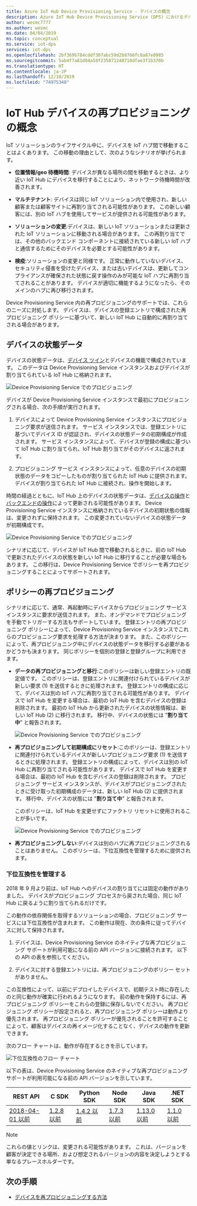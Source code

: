 ```yaml
---
title: Azure IoT Hub Device Provisioning Service - デバイスの概念
description: Azure IoT Hub Device Provisioning Service (DPS) におけるデバイスの再プロビジョニングの概念について説明します
author: wesmc7777
ms.author: wesmc
ms.date: 04/04/2019
ms.topic: conceptual
ms.service: iot-dps
services: iot-dps
ms.openlocfilehash: 2bf369b784cddf307abc59d2b8766fc8a87e0985
ms.sourcegitcommit: 5ab4f7a81d04a58f235071240718dfae3f1b370b
ms.translationtype: HT
ms.contentlocale: ja-JP
ms.lasthandoff: 12/10/2019
ms.locfileid: "74975348"
---
```

# <a name="iot-hub-device-reprovisioning-concepts"></a>IoT Hub デバイスの再プロビジョニングの概念

IoT ソリューションのライフサイクル中に、デバイスを IoT ハブ間で移動することはよくあります。 この移動の理由として、次のようなシナリオが挙げられます。

* **位置情報/geo 待機時間**: デバイスが異なる場所の間を移動するときは、より近い IoT Hub にデバイスを移行することにより、ネットワーク待機時間が改善されます。

* **マルチテナント**: デバイスは同じ IoT ソリューション内で使用され、新しい顧客または顧客サイトに再割り当てされる可能性があります。 この新しい顧客には、別の IoT ハブを使用してサービスが提供される可能性があります。

* **ソリューションの変更**:デバイスは、新しい IoT ソリューションまたは更新された IoT ソリューションに移動される場合があります。 この再割り当てでは、その他のバックエンド コンポーネントに接続されている新しい IoT ハブと通信するためにそのデバイスを必要とする可能性があります。

* **検疫**:ソリューションの変更と同様です。 正常に動作していないデバイス、セキュリティ侵害を受けたデバイス、または古いデバイスは、更新してコンプライアンスが確保された状態に戻す操作のみが可能な IoT ハブに再割り当てされることがあります。 デバイスが適切に機能するようになったら、そのメインのハブに再び移行されます。

Device Provisioning Service 内の再プロビジョニングのサポートでは、これらのニーズに対処します。 デバイスは、デバイスの登録エントリで構成された再プロビジョニング ポリシーに基づいて、新しい IoT Hub に自動的に再割り当てされる場合があります。

## <a name="device-state-data"></a>デバイスの状態データ

デバイスの状態データは、[デバイス ツイン](../iot-hub/iot-hub-devguide-device-twins.md)とデバイスの機能で構成されています。 このデータは Device Provisioning Service インスタンスおよびデバイスが割り当てられている IoT Hub に格納されます。

![Device Provisioning Service でのプロビジョニング](./media/concepts-device-reprovisioning/dps-provisioning.png)

デバイスが Device Provisioning Service インスタンスで最初にプロビジョニングされる場合、次の手順が実行されます。

1. デバイスによって Device Provisioning Service インスタンスにプロビジョニング要求が送信されます。 サービス インスタンスでは、登録エントリに基づいてデバイス ID が認証され、デバイスの状態データの初期構成が作成されます。 サービス インスタンスによって、デバイスが登録の構成に基づいて IoT Hub に割り当てられ、IoT Hub 割り当てがそのデバイスに返されます。

2. プロビジョニング サービス インスタンスによって、任意のデバイスの初期状態のデータをコピーしたものが割り当てられた IoT Hub に提供されます。 デバイスが割り当てられた IoT Hub に接続され、操作を開始します。

時間の経過とともに、IoT Hub 上のデバイスの状態データは、[デバイスの操作](../iot-hub/iot-hub-devguide-device-twins.md#device-operations)と[バックエンドの操作](../iot-hub/iot-hub-devguide-device-twins.md#back-end-operations)によって更新される可能性があります。 Device Provisioning Service インスタンスに格納されているデバイスの初期状態の情報は、変更されずに保持されます。 この変更されていないデバイスの状態データが初期構成です。

![Device Provisioning Service でのプロビジョニング](./media/concepts-device-reprovisioning/dps-provisioning-2.png)

シナリオに応じて、デバイスが IoT Hub 間で移動されるときに、前の IoT Hub で更新されたデバイスの状態を新しい IoT Hub に移行することが必要な場合もあります。 この移行は、Device Provisioning Service でポリシーを再プロビジョニングすることによってサポートされます。

## <a name="reprovisioning-policies"></a>ポリシーの再プロビジョニング

シナリオに応じて、通常、再起動時にデバイスからプロビジョニング サービス インスタンスに要求が送信されます。 また、オンデマンドでプロビジョニングを手動でトリガーする方法もサポートしています。 登録エントリの再プロビジョニング ポリシーによって、Device Provisioning Service インスタンスでこれらのプロビジョニング要求を処理する方法が決まります。 また、このポリシーによって、再プロビジョニング中にデバイスの状態データを移行する必要があるかどうかも決まります。 同じポリシーを個別の登録と登録グループに利用できます。

* **データの再プロビジョニングと移行**:このポリシーは新しい登録エントリの既定値です。 このポリシーは、登録エントリに関連付けられているデバイスが新しい要求 (1) を送信するときに処理されます。 登録エントリの構成に応じて、デバイスは別の IoT ハブに再割り当てされる可能性があります。 デバイスで IoT Hub を変更する場合は、最初の IoT Hub を含むデバイスの登録は削除されます。 最初の IoT Hub から更新されたデバイスの状態情報は、新しい IoT Hub (2) に移行されます。 移行中、デバイスの状態には "**割り当て中**" と報告されます。

    ![Device Provisioning Service でのプロビジョニング](./media/concepts-device-reprovisioning/dps-reprovisioning-migrate.png)

* **再プロビジョニングして初期構成にリセット**:このポリシーは、登録エントリに関連付けられているデバイスが新しいプロビジョニング要求 (1) を送信するときに処理されます。 登録エントリの構成によって、デバイスは別の IoT Hub に再割り当てされる可能性があります。 デバイスで IoT Hub を変更する場合は、最初の IoT Hub を含むデバイスの登録は削除されます。 プロビジョニング サービス インスタンスが、デバイスがプロビジョニングされたときに受け取った初期構成のデータは、新しい IoT Hub (2) に提供されます。 移行中、デバイスの状態には "**割り当て中**" と報告されます。

    このポリシーは、IoT Hub を変更せずにファクトリ リセットに使用されることが多いです。

    ![Device Provisioning Service でのプロビジョニング](./media/concepts-device-reprovisioning/dps-reprovisioning-reset.png)

* **再プロビジョニングしない**:デバイスは別のハブに再プロビジョニングされることはありません。 このポリシーは、下位互換性を管理するために提供されます。

### <a name="managing-backwards-compatibility"></a>下位互換性を管理する

2018 年 9 月より前は、IoT Hub へのデバイスの割り当てには固定の動作がありました。 デバイスがプロビジョニング プロセスから戻された場合、同じ IoT Hub に戻るように割り当てられるだけです。

この動作の依存関係を取得するソリューションの場合、プロビジョニング サービスには下位互換性が含まれます。 この動作は現在、次の条件に従ってデバイスに対して保持されます。

1. デバイスは、Device Provisioning Service のネイティブな再プロビジョニング サポートが利用可能になる前の API バージョンに接続されます。 以下の API の表を参照してください。

2. デバイスに対する登録エントリには、再プロビジョニングのポリシー セットがありません。

この互換性によって、以前にデプロイしたデバイスで、初期テスト時に存在したのと同じ動作が確実に行われるようになります。 前の動作を保持するには、再プロビジョニング ポリシーをこれらの登録に保存しないでください。 再プロビジョニング ポリシーが設定されると、再プロビジョニング ポリシーは動作より優先されます。 再プロビジョニング ポリシーが優先されることを許可することによって、顧客はデバイスの再イメージ化することなく、デバイスの動作を更新できます。

次のフロー チャートは、動作が存在するときを示しています。

![下位互換性のフロー チャート](./media/concepts-device-reprovisioning/reprovisioning-compatibility-flow.png)

以下の表は、Device Provisioning Service のネイティブな再プロビジョニング サポートが利用可能になる前の API バージョンを示しています。

| REST API | C SDK | Python SDK |  Node SDK | Java SDK | .NET SDK |
| -------- | ----- | ---------- | --------- | -------- | -------- |
| [2018-04-01 以前](/rest/api/iot-dps/createorupdateindividualenrollment/createorupdateindividualenrollment#uri-parameters) | [1.2.8 以前](https://github.com/Azure/azure-iot-sdk-c/blob/master/version.txt) | [1.4.2 以前](https://github.com/Azure/azure-iot-sdk-python/blob/0a549f21f7f4fc24bc036c1d2d5614e9544a9667/device/iothub_client_python/src/iothub_client_python.cpp#L53) | [1.7.3 以前](https://github.com/Azure/azure-iot-sdk-node/blob/074c1ac135aebb520d401b942acfad2d58fdc07f/common/core/package.json#L3) | [1.13.0 以前](https://github.com/Azure/azure-iot-sdk-java/blob/794c128000358b8ed1c4cecfbf21734dd6824de9/device/iot-device-client/pom.xml#L7) | [1.1.0 以前](https://github.com/Azure/azure-iot-sdk-csharp/blob/9f7269f4f61cff3536708cf3dc412a7316ed6236/provisioning/device/src/Microsoft.Azure.Devices.Provisioning.Client.csproj#L20)

> [!NOTE]
> これらの値とリンクは、変更される可能性があります。 これは、バージョンを顧客が決定できる場所、および想定されるバージョンの内容を決定しようとする単なるプレースホルダーです。

## <a name="next-steps"></a>次の手順

* [デバイスを再プロビジョニングする方法](how-to-reprovision.md)
